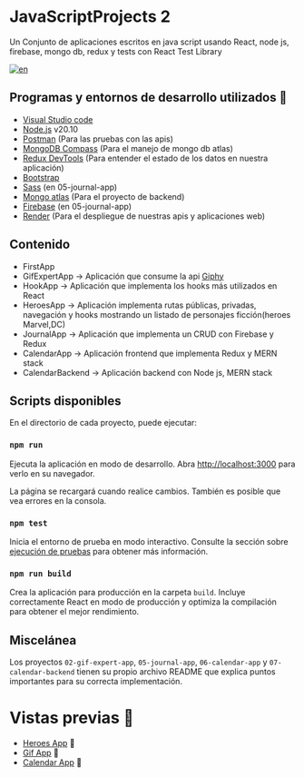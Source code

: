 # JavaScriptProjects 2

Un Conjunto de aplicaciones escritos en java script usando React, node js, firebase, mongo db, redux y  tests con React Test Library 

[![en](https://img.shields.io/badge/lang-en-red.svg)](https://github.com/hall9zeha/JavaScriptProjects-2/blob/main/README.md)

## Programas y entornos de desarrollo utilizados :wrench:

* [Visual Studio code](https://code.visualstudio.com/)
* [Node.js](https://nodejs.org/en) v20.10
* [Postman](https://www.postman.com/) (Para las pruebas con las apis)
* [MongoDB Compass](https://www.mongodb.com/es/products/tools/compass) (Para el manejo de mongo db atlas)
* [Redux DevTools](https://chromewebstore.google.com/detail/redux-devtools/lmhkpmbekcpmknklioeibfkpmmfibljd?hl=es) (Para entender el estado de los datos en nuestra aplicación)
* [Bootstrap](https://getbootstrap.com/)
* [Sass](https://sass-lang.com/) (en 05-journal-app)
* [Mongo atlas](https://www.mongodb.com/es/cloud/atlas/lp/try4) (Para el proyecto de backend)
* [Firebase](https://firebase.google.com/) (en 05-journal-app)
* [Render](https://render.com/) (Para el despliegue de nuestras apis y aplicaciones web)

## Contenido
* FirstApp 
* GifExpertApp -> Aplicación que consume la api [Giphy](https://developers.giphy.com/)
* HookApp -> Aplicación que implementa los hooks más utilizados en React
* HeroesApp -> Aplicación implementa rutas públicas, privadas, navegación y hooks mostrando un listado de personajes ficción(heroes Marvel,DC) 
* JournalApp -> Aplicación que implementa un CRUD con Firebase y Redux
* CalendarApp -> Aplicación frontend que implementa Redux y MERN stack
* CalendarBackend -> Aplicación backend con Node js, MERN stack

## Scripts disponibles

En el directorio de cada proyecto, puede ejecutar:

### `npm run`

Ejecuta la aplicación en modo de desarrollo.
Abra [http://localhost:3000](http://localhost:3000) para verlo en su navegador.

La página se recargará cuando realice cambios.
También es posible que vea errores  en la consola.

### `npm test`

Inicia el entorno de prueba en  modo  interactivo.
Consulte la sección sobre [ejecución de pruebas](https://facebook.github.io/create-react-app/docs/running-tests) para obtener más información.

### `npm run build`

Crea la aplicación para producción en la carpeta `build`.
Incluye correctamente React en modo de producción y optimiza la compilación para obtener el mejor rendimiento.

## Miscelánea

Los proyectos ```02-gif-expert-app```, ```05-journal-app```, ```06-calendar-app``` y ```07-calendar-backend``` tienen su propio archivo README que explica puntos importantes para su correcta implementación.

# Vistas previas :rocket:

* [Heroes App](https://heroes-react-app.onrender.com) :rocket:
* [Gif App](https://gif-react-app.onrender.com) :rocket:
* [Calendar App](https://mern-calendar-axqt.onrender.com) :rocket: